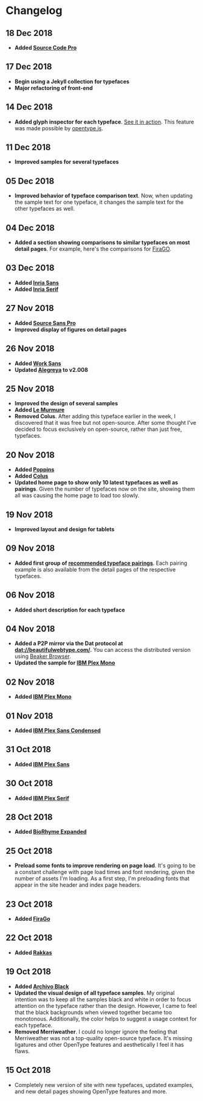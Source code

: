 # Changelog

## 18 Dec 2018
* **Added [Source Code Pro](https://beautifulwebtype.com/source-code-pro/)**

## 17 Dec 2018
* **Begin using a Jekyll collection for typefaces**
* **Major refactoring of front-end**

## 14 Dec 2018
* **Added glyph inspector for each typeface**. [See it in action](https://beautifulwebtype.com/ibm-plex-mono/glyphs/). This feature was made possible by [opentype.js](https://github.com/opentypejs/opentype.js).

## 11 Dec 2018
* **Improved samples for several typefaces**

## 05 Dec 2018
* **Improved behavior of typeface comparison text**. Now, when updating the sample text for one typeface, it changes the sample text for the other typefaces as well.

## 04 Dec 2018
* **Added a section showing comparisons to similar typefaces on most detail pages**. For example, here's the comparisons for [FiraGO](https://beautifulwebtype.com/firago/#comparisons).

## 03 Dec 2018
* **Added [Inria Sans](https://beautifulwebtype.com/inria-sans/)**
* **Added [Inria Serif](https://beautifulwebtype.com/inria-serif/)**

## 27 Nov 2018
* **Added [Source Sans Pro](https://beautifulwebtype.com/source-sans-pro/)**
* **Improved display of figures on detail pages**

## 26 Nov 2018
* **Added [Work Sans](https://beautifulwebtype.com/work-sans/)**
* **Updated [Alegreya](https://beautifulwebtype.com/alegreya/) to v2.008**

## 25 Nov 2018
* **Improved the design of several samples**
* **Added [Le Murmure](https://beautifulwebtype.com/le-murmure/)**
* **Removed Colus**. After adding this typeface earlier in the week, I discovered that it was free but not open-source. After some thought I’ve decided to focus exclusively on open-source, rather than just free, typefaces.

## 20 Nov 2018
* **Added [Poppins](https://beautifulwebtype.com/poppins/)**
* **Added [Colus](https://beautifulwebtype.com/colus/)**
* **Updated home page to show only 10 latest typefaces as well as pairings**. Given the number of typefaces now on the site, showing them all was causing the home page to load too slowly.

## 19 Nov 2018
* **Improved layout and design for tablets**

## 09 Nov 2018
* **Added first group of [recommended typeface pairings](https://beautifulwebtype.com/pairings/)**. Each pairing example is also available from the detail pages of the respective typefaces.

## 06 Nov 2018
* **Added short description for each typeface**

## 04 Nov 2018
* **Added a P2P mirror via the Dat protocol at [dat://beautifulwebtype.com/](dat://beautifulwebtype.com/).** You can access the distributed version using [Beaker Browser](https://beakerbrowser.com).
* **Updated the sample for [IBM Plex Mono](https://beautifulwebtype.com/ibm-plex-mono/)**

## 02 Nov 2018
* **Added [IBM Plex Mono](https://beautifulwebtype.com/ibm-plex-mono/)**

## 01 Nov 2018
* **Added [IBM Plex Sans Condensed](https://beautifulwebtype.com/ibm-plex-sans-condensed/)**

## 31 Oct 2018
* **Added [IBM Plex Sans](https://beautifulwebtype.com/ibm-plex-sans/)**

## 30 Oct 2018
* **Added [IBM Plex Serif](https://beautifulwebtype.com/ibm-plex-serif/)**

## 28 Oct 2018
* **Added [BioRhyme Expanded](https://beautifulwebtype.com/biorhyme-expanded/)**

## 25 Oct 2018
* **Preload some fonts to improve rendering on page load**. It's going to be a constant challenge with page load times and font rendering, given the number of assets I'm loading. As a first step, I'm preloading fonts that appear in the site header and index page headers.

## 23 Oct 2018
* **Added [FiraGo](https://beautifulwebtype.com/firago/)**

## 22 Oct 2018
* **Added [Rakkas](https://beautifulwebtype.com/rakkas/)**

## 19 Oct 2018
* **Added [Archivo Black](https://beautifulwebtype.com/archivo-black/)**
* **Updated the visual design of all typeface samples**. My original intention was to keep all the samples black and white in order to focus attention on the typeface rather than the design. However, I came to feel that the black backgrounds when viewed together became too monotonous. Additionally, the color helps to suggest a usage context for each typeface.
* **Removed Merriweather**. I could no longer ignore the feeling that Merriweather was not a top-quality open-source typeface. It's missing ligatures and other OpenType features and aesthetically I feel it has flaws.

## 15 Oct 2018
* Completely new version of site with new typefaces, updated examples, and new detail pages showing OpenType features and more.
